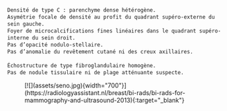 ```
Densité de type C : parenchyme dense hétérogène.
Asymétrie focale de densité au profit du quadrant supéro-externe du sein gauche.
Foyer de microcalcifications fines linéaires dans le quadrant supéro-interne du sein droit.
Pas d’opacité nodulo-stellaire.
Pas d’anomalie du revêtement cutané ni des creux axillaires.

Échostructure de type fibroglandulaire homogène. 
Pas de nodule tissulaire ni de plage atténuante suspecte. 
```

<figure markdown="span">
    [![](assets/seno.jpg){width="700"}](https://radiologyassistant.nl/breast/bi-rads/bi-rads-for-mammography-and-ultrasound-2013){:target="_blank"}
</figure>